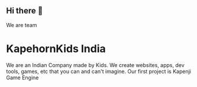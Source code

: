 ## Hi there 👋
We are team
# KapehornKids India
We are an Indian Company made by Kids. We create websites, apps, dev tools, games, etc that you can and can't imagine. 
Our first project is Kapenji Game Engine

<!--
**KapehornKids/KapehornKids** is a ✨ _special_ ✨ repository because its `README.md` (this file) appears on your GitHub profile.

Here are some ideas to get you started:

- 🔭 I’m currently working on ...
- 🌱 I’m currently learning ...
- 👯 I’m looking to collaborate on ...
- 🤔 I’m looking for help with ...
- 💬 Ask me about ...
- 📫 How to reach me: ...
- 😄 Pronouns: ...
- ⚡ Fun fact: ...
-->
